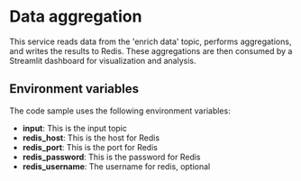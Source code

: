 # Data aggregation

This service reads data from the 'enrich data' topic, performs aggregations, and writes the results to Redis. These aggregations are then consumed by a Streamlit dashboard for visualization and analysis.

## Environment variables

The code sample uses the following environment variables:

- **input**: This is the input topic
- **redis_host**: This is the host for Redis
- **redis_port**: This is the port for Redis
- **redis_password**: This is the password for Redis
- **redis_username**: The username for redis, optional


